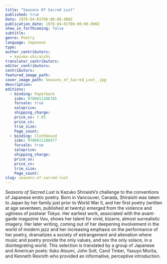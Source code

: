 ```yaml
---
title: "Seasons Of Sacred Lust"
published: true
date: 1978-04-01T06:00:00.000Z
publication_date: 1978-04-01T06:00:00.000Z
show_in_forthcoming: false
subtitle:
genre: Poetry
language: Japanese
type:
author_contributors:
  - kazuko-shiraishi
translator_contributors:
editor_contributors:
contributors:
featured_image_path:
cover_image_path: Seasons_of_Sacred_Lust_.jpg
description:
editions:
  - binding: Paperback
    isbn: 9780811206785
    forsale: true
    saleprice:
    shipping_charge:
    price_us: 7.95
    price_cn:
    trim_size:
    Page_count:
  - binding: Clothbound
    isbn: 9780811206877
    forsale: true
    saleprice:
    shipping_charge:
    price_us:
    price_cn:
    trim_size:
    Page_count:
slug: seasons-of-sacred-lust
---
```


_Seasons of Sacred Lust_ is Kazuko Shiraishi’s challenge to the conventions of Japanese erotic poetry. Born in Vancouver, Canada, Shiraishi was taken to Japan by her family just prior to World War II, and her first poetry (written at age seventeen, published at twenty) emerged from the violence and ugliness of postwar Tokyo. Her earliest work, associated with the avant-garde magazine _Vou_, shows her talent for vivid, bizarre, almost surrealistic imagery. Her later writing, coming out of her deepening involvement in the world of modern jazz and her increasing emphasis on the performance of her poetry, dramatizes a society of estrangement and alienation where music and poetry provide the only values, and sex the only solace, in a disintegrating world. This selection is translated by a group of Japanese and American poets: Iluko Atsumi, John Solt, Carol Tinker, Yasuyo Morita, and Kenneth Rexroth who provided an informative, perceptive introduction.

